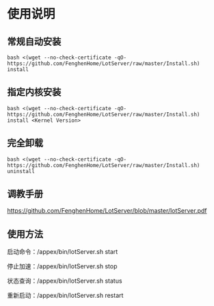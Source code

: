 # 使用说明

## 常规自动安装

```
bash <(wget --no-check-certificate -qO- https://github.com/FenghenHome/LotServer/raw/master/Install.sh) install
```

## 指定内核安装

```
bash <(wget --no-check-certificate -qO- https://github.com/FenghenHome/LotServer/raw/master/Install.sh) install <Kernel Version>
```

## 完全卸载

```
bash <(wget --no-check-certificate -qO- https://github.com/FenghenHome/LotServer/raw/master/Install.sh) uninstall
```

## 调教手册

https://github.com/FenghenHome/LotServer/blob/master/lotServer.pdf

## 使用方法

启动命令：/appex/bin/lotServer.sh start

停止加速：/appex/bin/lotServer.sh stop

状态查询：/appex/bin/lotServer.sh status

重新启动：/appex/bin/lotServer.sh restart
